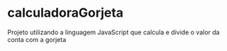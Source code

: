 # calculadoraGorjeta
Projeto utilizando a linguagem JavaScript que calcula e divide o valor da conta com a gorjeta
